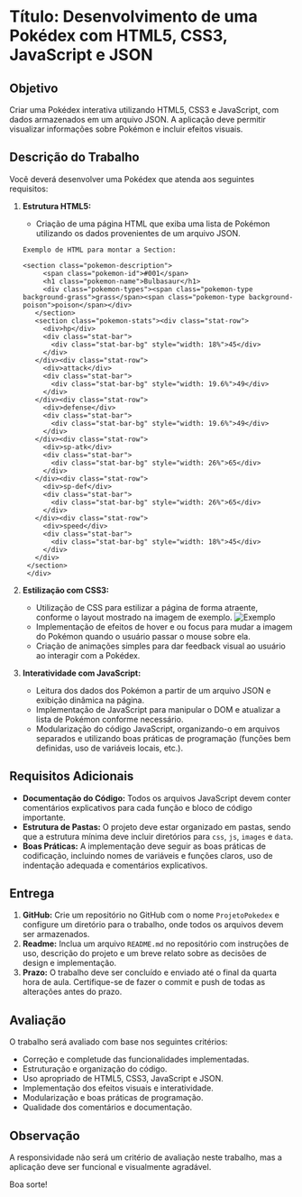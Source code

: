 # Título: Desenvolvimento de uma Pokédex com HTML5, CSS3, JavaScript e JSON

## Objetivo
Criar uma Pokédex interativa utilizando HTML5, CSS3 e JavaScript, com dados armazenados em um arquivo JSON. A aplicação deve permitir visualizar informações sobre Pokémon e incluir efeitos visuais.

## Descrição do Trabalho
Você deverá desenvolver uma Pokédex que atenda aos seguintes requisitos:

1. **Estrutura HTML5:**
   - Criação de uma página HTML que exiba uma lista de Pokémon utilizando os dados provenientes de um arquivo JSON.
   ```
   Exemplo de HTML para montar a Section:
   
   <section class="pokemon-description">
        <span class="pokemon-id">#001</span>
        <h1 class="pokemon-name">Bulbasaur</h1>
        <div class="pokemon-types"><span class="pokemon-type background-grass">grass</span><span class="pokemon-type background-poison">poison</span></div>
      </section>
      <section class="pokemon-stats"><div class="stat-row">
        <div>hp</div>
        <div class="stat-bar">
          <div class="stat-bar-bg" style="width: 18%">45</div>
        </div>
      </div><div class="stat-row">
        <div>attack</div>
        <div class="stat-bar">
          <div class="stat-bar-bg" style="width: 19.6%">49</div>
        </div>
      </div><div class="stat-row">
        <div>defense</div>
        <div class="stat-bar">
          <div class="stat-bar-bg" style="width: 19.6%">49</div>
        </div>
      </div><div class="stat-row">
        <div>sp-atk</div>
        <div class="stat-bar">
          <div class="stat-bar-bg" style="width: 26%">65</div>
        </div>
      </div><div class="stat-row">
        <div>sp-def</div>
        <div class="stat-bar">
          <div class="stat-bar-bg" style="width: 26%">65</div>
        </div>
      </div><div class="stat-row">
        <div>speed</div>
        <div class="stat-bar">
          <div class="stat-bar-bg" style="width: 18%">45</div>
        </div>
      </div>
	</section>
    </div>

   ```

2. **Estilização com CSS3:**
   - Utilização de CSS para estilizar a página de forma atraente, conforme o layout mostrado na imagem de exemplo.
   ![Exemplo](images/Exemplo.png)
   - Implementação de efeitos de hover e ou focus para mudar a imagem do Pokémon quando o usuário passar o mouse sobre ela.
   - Criação de animações simples para dar feedback visual ao usuário ao interagir com a Pokédex.

3. **Interatividade com JavaScript:**
   - Leitura dos dados dos Pokémon a partir de um arquivo JSON e exibição dinâmica na página.
   - Implementação de JavaScript para manipular o DOM e atualizar a lista de Pokémon conforme necessário.
   - Modularização do código JavaScript, organizando-o em arquivos separados e utilizando boas práticas de programação (funções bem definidas, uso de variáveis locais, etc.).

## Requisitos Adicionais
- **Documentação do Código:** Todos os arquivos JavaScript devem conter comentários explicativos para cada função e bloco de código importante.
- **Estrutura de Pastas:** O projeto deve estar organizado em pastas, sendo que a estrutura mínima deve incluir diretórios para `css`, `js`, `images` e `data`.
- **Boas Práticas:** A implementação deve seguir as boas práticas de codificação, incluindo nomes de variáveis e funções claros, uso de indentação adequada e comentários explicativos.

## Entrega
1. **GitHub:** Crie um repositório no GitHub com o nome `ProjetoPokedex` e configure um diretório para o trabalho, onde todos os arquivos devem ser armazenados.
2. **Readme:** Inclua um arquivo `README.md` no repositório com instruções de uso, descrição do projeto e um breve relato sobre as decisões de design e implementação.
3. **Prazo:** O trabalho deve ser concluído e enviado até o final da quarta hora de aula. Certifique-se de fazer o commit e push de todas as alterações antes do prazo.

## Avaliação
O trabalho será avaliado com base nos seguintes critérios:
- Correção e completude das funcionalidades implementadas.
- Estruturação e organização do código.
- Uso apropriado de HTML5, CSS3, JavaScript e JSON.
- Implementação dos efeitos visuais e interatividade.
- Modularização e boas práticas de programação.
- Qualidade dos comentários e documentação.

## Observação
A responsividade não será um critério de avaliação neste trabalho, mas a aplicação deve ser funcional e visualmente agradável.

Boa sorte!
